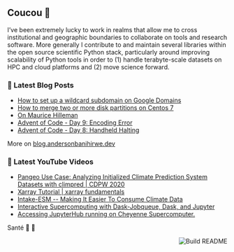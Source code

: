 ## Coucou 👋

I’ve been extremely lucky to work in realms that allow me to cross institutional and geographic boundaries to collaborate on tools and research software. More generally I contribute to and maintain several libraries within the open source scientific Python stack, particularly around improving scalability of Python tools in order to (1) handle terabyte-scale datasets on HPC and cloud platforms and (2) move science forward.

### 📝 Latest Blog Posts

<!-- BLOG-POST-LIST:START -->
- [How to set up a wildcard subdomain on Google Domains](https://blog.andersonbanihirwe.dev/posts/2021/google-dynamic-dns-wildcard-subdomains/)
- [How to merge two or more disk partitions on Centos 7](https://blog.andersonbanihirwe.dev/posts/2021/how-to-merge-disk-partitions-on-centos/)
- [On Maurice Hilleman](https://blog.andersonbanihirwe.dev/posts/2020/maurice-hilleman/)
- [Advent of Code - Day 9: Encoding Error](https://blog.andersonbanihirwe.dev/posts/2020/advent-of-code-day-9/)
- [Advent of Code - Day 8: Handheld Halting](https://blog.andersonbanihirwe.dev/posts/2020/advent-of-code-day-8/)
<!-- BLOG-POST-LIST:END -->

More on [blog.andersonbanihirwe.dev](https://blog.andersonbanihirwe.dev)

### 🎥 Latest YouTube Videos

<!-- YT-VIDEO-LIST:START -->
- [Pangeo Use Case: Analyzing Initialized Climate Prediction System Datasets with climpred | CDPW 2020](https://www.youtube.com/watch?v=SKXUBD6DGao)
- [Xarray Tutorial | xarray fundamentals](https://www.youtube.com/watch?v=a339Q5F48UQ)
- [Intake-ESM -- Making It Easier To Consume Climate Data](https://www.youtube.com/watch?v=zjjpByZ0nOk)
- [Interactive Supercomputing with Dask-Jobqueue, Dask, and Jupyter](https://www.youtube.com/watch?v=QUzFis0VZac)
- [Accessing JupyterHub running on Cheyenne Supercomputer.](https://www.youtube.com/watch?v=dlrtt74FMCs)
<!-- YT-VIDEO-LIST:END -->

Santé 🥂 🍻

<a href="https://github.com/andersy005/andersy005/actions"><img src="https://github.com/andersy005/andersy005/workflows/update-readme/badge.svg" align="right" alt="Build README"></a>
